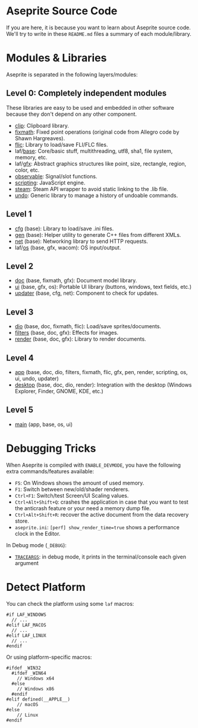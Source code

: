 # Aseprite Source Code

If you are here, it is because you want to learn about Aseprite source
code. We'll try to write in these `README.md` files a summary of each
module/library.

# Modules & Libraries

Aseprite is separated in the following layers/modules:

## Level 0: Completely independent modules

These libraries are easy to be used and embedded in other software
because they don't depend on any other component.

  * [clip](https://github.com/aseprite/clip): Clipboard library.
  * [fixmath](fixmath/): Fixed point operations (original code from Allegro code by Shawn Hargreaves).
  * [flic](https://github.com/aseprite/flic): Library to load/save FLI/FLC files.
  * laf/[base](https://github.com/aseprite/laf/tree/main/base): Core/basic stuff, multithreading, utf8, sha1, file system, memory, etc.
  * laf/[gfx](https://github.com/aseprite/laf/tree/main/gfx): Abstract graphics structures like point, size, rectangle, region, color, etc.
  * [observable](https://github.com/aseprite/observable): Signal/slot functions.
  * [scripting](scripting/): JavaScript engine.
  * [steam](steam/): Steam API wrapper to avoid static linking to the .lib file.
  * [undo](https://github.com/aseprite/undo): Generic library to manage a history of undoable commands.

## Level 1

  * [cfg](cfg/) (base): Library to load/save .ini files.
  * [gen](gen/) (base): Helper utility to generate C++ files from different XMLs.
  * [net](net/) (base): Networking library to send HTTP requests.
  * laf/[os](https://github.com/aseprite/laf/tree/main/os) (base, gfx, wacom): OS input/output.

## Level 2

  * [doc](doc/) (base, fixmath, gfx): Document model library.
  * [ui](ui/) (base, gfx, os): Portable UI library (buttons, windows, text fields, etc.)
  * [updater](updater/) (base, cfg, net): Component to check for updates.

## Level 3

  * [dio](dio/) (base, doc, fixmath, flic): Load/save sprites/documents.
  * [filters](filters/) (base, doc, gfx): Effects for images.
  * [render](render/) (base, doc, gfx): Library to render documents.

## Level 4

  * [app](app/) (base, doc, dio, filters, fixmath, flic, gfx, pen, render, scripting, os, ui, undo, updater)
  * [desktop](desktop/) (base, doc, dio, render): Integration with the desktop (Windows Explorer, Finder, GNOME, KDE, etc.)

## Level 5

  * [main](main/) (app, base, os, ui)

# Debugging Tricks

When Aseprite is compiled with `ENABLE_DEVMODE`, you have the
following extra commands/features available:

* `F5`: On Windows shows the amount of used memory.
* `F1`: Switch between new/old/shader renderers.
* `Ctrl+F1`: Switch/test Screen/UI Scaling values.
* `Ctrl+Alt+Shift+Q`: crashes the application in case that you want to
  test the anticrash feature or your need a memory dump file.
* `Ctrl+Alt+Shift+R`: recover the active document from the data
  recovery store.
* `aseprite.ini`: `[perf] show_render_time=true` shows a performance
  clock in the Editor.

In Debug mode (`_DEBUG`):

* [`TRACEARGS`](https://github.com/aseprite/laf/blob/f3222bdee2d21556e9da55343e73803c730ecd97/base/debug.h#L40):
  in debug mode, it prints in the terminal/console each given argument

# Detect Platform

You can check the platform using some `laf` macros:

    #if LAF_WINDOWS
      // ...
    #elif LAF_MACOS
      // ...
    #elif LAF_LINUX
      // ...
    #endif

Or using platform-specific macros:

    #ifdef _WIN32
      #ifdef _WIN64
        // Windows x64
      #else
        // Windows x86
      #endif
    #elif defined(__APPLE__)
        // macOS
    #else
        // Linux
    #endif
